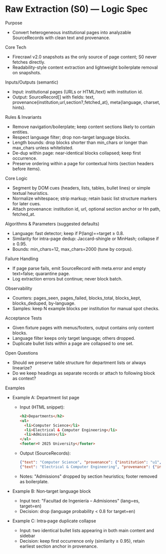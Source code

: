 # Raw Extraction (S0) — Logic Spec

Purpose
- Convert heterogeneous institutional pages into analyzable SourceRecords with clean text and provenance.

Core Tech
- Firecrawl v2.0 snapshots as the only source of page content; S0 never fetches directly.
- Readability-style content extraction and lightweight boilerplate removal on snapshots.

Inputs/Outputs (semantic)
- Input: institutional pages (URLs or HTML/text) with institution id.
- Output: SourceRecord[] with fields: text, provenance{institution,url,section?,fetched_at}, meta{language, charset, hints}.

Rules & Invariants
- Remove navigation/boilerplate; keep content sections likely to contain entities.
- Respect language filter; drop non-target language blocks.
- Length bounds: drop blocks shorter than min_chars or longer than max_chars unless whitelisted.
- De-dup within page: near-identical blocks collapsed; keep first occurrence.
- Preserve ordering within a page for contextual hints (section headers before items).

Core Logic
- Segment by DOM cues (headers, lists, tables, bullet lines) or simple textual heuristics.
- Normalize whitespace; strip markup; retain basic list structure markers for later cues.
- Attach provenance: institution id, url, optional section anchor or Hn path, fetched_at.

Algorithms & Parameters (suggested defaults)
- Language: fast detector; keep if P(lang)==target ≥ 0.8.
- Similarity for intra-page dedup: Jaccard-shingle or MinHash; collapse if ≥ 0.95.
- Bounds: min_chars=12, max_chars=2000 (tune by corpus).

Failure Handling
- If page parse fails, emit SourceRecord with meta.error and empty text=false; quarantine page.
- Log extraction errors but continue; never block batch.

Observability
- Counters: pages_seen, pages_failed, blocks_total, blocks_kept, blocks_deduped, by-language.
- Samples: keep N example blocks per institution for manual spot checks.

Acceptance Tests
- Given fixture pages with menus/footers, output contains only content blocks.
- Language filter keeps only target language; others dropped.
- Duplicate bullet lists within a page are collapsed to one set.

Open Questions
- Should we preserve table structure for department lists or always linearize?
- Do we keep headings as separate records or attach to following block as context?

Examples
- Example A: Department list page
  - Input (HTML snippet):
    ```html
    <h2>Departments</h2>
    <ul>
      <li>Computer Science</li>
      <li>Electrical & Computer Engineering</li>
      <li>Admissions</li>
    </ul>
    <footer>© 2025 University</footer>
    ```
  - Output (SourceRecords):
    ```json
    {"text": "Computer Science", "provenance": {"institution": "u1", "url": "https://u1.edu/eng/depts", "section": "Departments"}}
    {"text": "Electrical & Computer Engineering", "provenance": {"institution": "u1", "url": "https://u1.edu/eng/depts", "section": "Departments"}}
    ```
  - Notes: "Admissions" dropped by section heuristics; footer removed as boilerplate.

- Example B: Non‑target language block
  - Input text: "Facultad de Ingeniería – Admisiones" (lang=es, target=en)
  - Decision: drop (language probability < 0.8 for target=en)

- Example C: Intra‑page duplicate collapse
  - Input: two identical bullet lists appearing in both main content and sidebar
  - Decision: keep first occurrence only (similarity ≥ 0.95), retain earliest section anchor in provenance.
